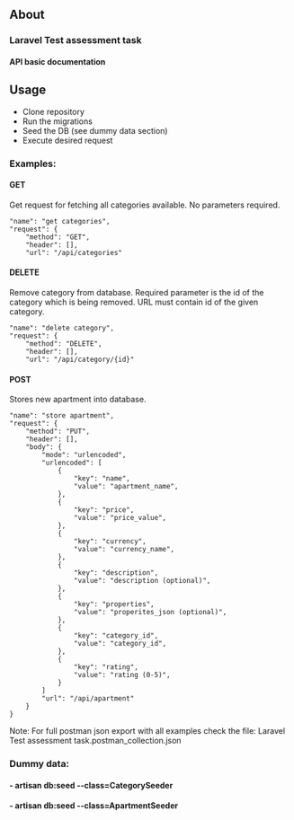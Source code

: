 ## About

### Laravel Test assessment task
#### API basic documentation


## Usage

- Clone repository
- Run the migrations
- Seed the DB (see dummy data section)
- Execute desired request

### Examples:

#### GET
Get request for fetching all categories available. No parameters required.

    "name": "get categories",
    "request": {
        "method": "GET",
        "header": [],
        "url": "/api/categories"
        
#### DELETE
Remove category from database. Required parameter is the id of the category which is being removed. URL must contain id of the given category.

    "name": "delete category",
    "request": {
        "method": "DELETE",
        "header": [],
        "url": "/api/category/{id}"

#### POST
Stores new apartment into database.

    "name": "store apartment",
    "request": {
        "method": "PUT",
        "header": [],
        "body": {
            "mode": "urlencoded",
            "urlencoded": [
                {
                    "key": "name",
                    "value": "apartment_name",
                },
                {
                    "key": "price",
                    "value": "price_value",
                },
                {
                    "key": "currency",
                    "value": "currency_name",
                },
                {
                    "key": "description",
                    "value": "description (optional)",
                },
                {
                    "key": "properties",
                    "value": "properites_json (optional)",
                },
                {
                    "key": "category_id",
                    "value": "category_id",
                },
                {
                    "key": "rating",
                    "value": "rating (0-5)",
                }
            ]
            "url": "/api/apartment"
        }
    }
    
Note: For full postman json export with all examples check the file: Laravel Test assessment task.postman_collection.json

### Dummy data:

#### - artisan db:seed --class=CategorySeeder

#### - artisan db:seed --class=ApartmentSeeder
